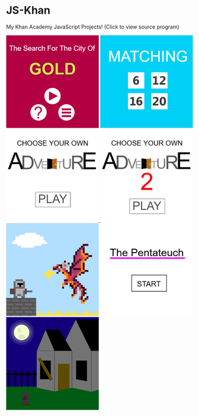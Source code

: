 # JS-Khan 
My Khan Academy JavaScript Projects!
(Click to view source program)

[<img src="images/CityOfGold" width = 250 height = 250>](https://www.khanacademy.org/computer-programming/search-for-the-city-of-gold-game/6341446836453376) [<img src="images/Matching" width = 250 height = 250>](https://www.khanacademy.org/computer-programming/spin-off-of-project-memory/4900419184918528) [<img src="images/CYOA(1)" width = 250 height = 250> <img src="images/CYOA(2)" width = 250 height = 250>](https://www.khanacademy.org/computer-programming/choose-your-own-adventure/6265703350566912) <img src="images/KnightPixelArt" width = 250 height = 250> <img src="images/Pentateuch" width = 250 height = 250> <img src="images/SpookyHouse" width = 250 height = 250>  
